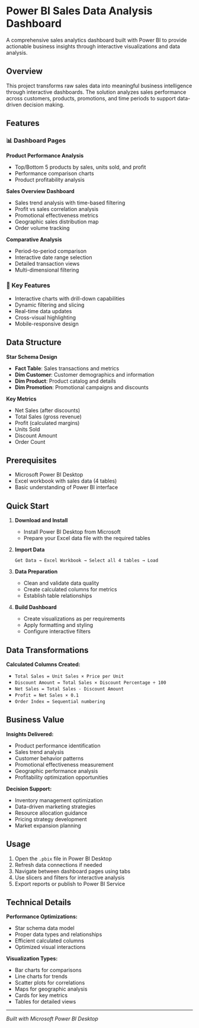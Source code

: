# Power BI Sales Data Analysis Dashboard

A comprehensive sales analytics dashboard built with Power BI to provide actionable business insights through interactive visualizations and data analysis.

## Overview

This project transforms raw sales data into meaningful business intelligence through interactive dashboards. The solution analyzes sales performance across customers, products, promotions, and time periods to support data-driven decision making.

## Features

### 📊 Dashboard Pages

**Product Performance Analysis**
- Top/Bottom 5 products by sales, units sold, and profit
- Performance comparison charts
- Product profitability analysis

**Sales Overview Dashboard**
- Sales trend analysis with time-based filtering
- Profit vs sales correlation analysis
- Promotional effectiveness metrics
- Geographic sales distribution map
- Order volume tracking

**Comparative Analysis**
- Period-to-period comparison
- Interactive date range selection
- Detailed transaction views
- Multi-dimensional filtering

### 🔧 Key Features
- Interactive charts with drill-down capabilities
- Dynamic filtering and slicing
- Real-time data updates
- Cross-visual highlighting
- Mobile-responsive design

## Data Structure

**Star Schema Design**
- **Fact Table**: Sales transactions and metrics
- **Dim Customer**: Customer demographics and information
- **Dim Product**: Product catalog and details
- **Dim Promotion**: Promotional campaigns and discounts

**Key Metrics**
- Net Sales (after discounts)
- Total Sales (gross revenue)
- Profit (calculated margins)
- Units Sold
- Discount Amount
- Order Count

## Prerequisites

- Microsoft Power BI Desktop
- Excel workbook with sales data (4 tables)
- Basic understanding of Power BI interface

## Quick Start

1. **Download and Install**
   - Install Power BI Desktop from Microsoft
   - Prepare your Excel data file with the required tables

2. **Import Data**
   ```
   Get Data → Excel Workbook → Select all 4 tables → Load
   ```

3. **Data Preparation**
   - Clean and validate data quality
   - Create calculated columns for metrics
   - Establish table relationships

4. **Build Dashboard**
   - Create visualizations as per requirements
   - Apply formatting and styling
   - Configure interactive filters

## Data Transformations

**Calculated Columns Created:**
- `Total Sales = Unit Sales × Price per Unit`
- `Discount Amount = Total Sales × Discount Percentage ÷ 100`
- `Net Sales = Total Sales - Discount Amount`
- `Profit = Net Sales × 0.1`
- `Order Index = Sequential numbering`

## Business Value

**Insights Delivered:**
- Product performance identification
- Sales trend analysis
- Customer behavior patterns
- Promotional effectiveness measurement
- Geographic performance analysis
- Profitability optimization opportunities

**Decision Support:**
- Inventory management optimization
- Data-driven marketing strategies
- Resource allocation guidance
- Pricing strategy development
- Market expansion planning

## Usage

1. Open the `.pbix` file in Power BI Desktop
2. Refresh data connections if needed
3. Navigate between dashboard pages using tabs
4. Use slicers and filters for interactive analysis
5. Export reports or publish to Power BI Service

## Technical Details

**Performance Optimizations:**
- Star schema data model
- Proper data types and relationships
- Efficient calculated columns
- Optimized visual interactions

**Visualization Types:**
- Bar charts for comparisons
- Line charts for trends
- Scatter plots for correlations
- Maps for geographic analysis
- Cards for key metrics
- Tables for detailed views

---

*Built with Microsoft Power BI Desktop*
